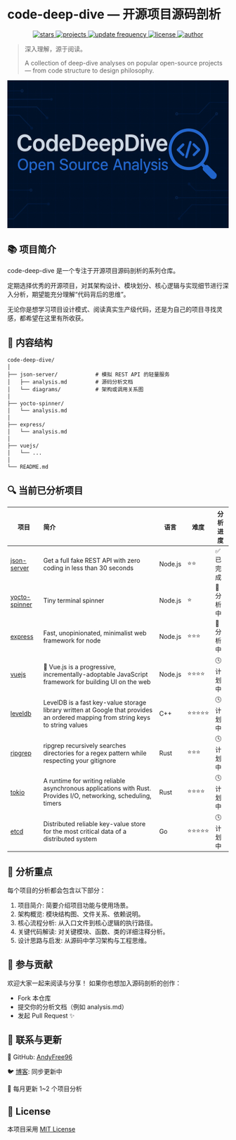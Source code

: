 # code-deep-dive — 开源项目源码剖析

<p align="center"> 
<a href="https://github.com/AndyFree96/code-deep-dive /stargazers"> 
<img src="https://img.shields.io/github/stars/AndyFree96/code-deep-dive ?style=flat-square&color=yellow" alt="stars"> </a> 
<a href="#"> <img src="https://img.shields.io/badge/projects-4-blueviolet?style=flat-square" alt="projects"> </a> 
<a href="#"> <img src="https://img.shields.io/badge/update-weekly-success?style=flat-square" alt="update frequency"> </a> 
<a href="LICENSE"> 
<img src="https://img.shields.io/badge/license-MIT-green?style=flat-square" alt="license"> </a>
 <a href="#"> <img src="https://img.shields.io/badge/author-Anthony%20Free-orange?style=flat-square" alt="author"> </a> 
</p>

> 深入理解，源于阅读。
>
> A collection of deep-dive analyses on popular open-source projects — from code structure to design philosophy.

![](./images/banner.png)

## 📚 项目简介

code-deep-dive 是一个专注于开源项目源码剖析的系列仓库。

定期选择优秀的开源项目，对其架构设计、模块划分、核心逻辑与实现细节进行深入分析，期望能充分理解“代码背后的思维”。

无论你是想学习项目设计模式、阅读真实生产级代码，还是为自己的项目寻找灵感，都希望在这里有所收获。

## 🧩 内容结构

```
code-deep-dive/
│
├── json-server/            # 模拟 REST API 的轻量服务
│   ├── analysis.md         # 源码分析文档
│   └── diagrams/           # 架构或调用关系图
│
├── yocto-spinner/
│   └── analysis.md
│
├── express/
│   └── analysis.md
│
├── vuejs/
│   └── ...
│
└── README.md
```

## 🔍 当前已分析项目

| 项目                                                           | 简介                                                                                                                             | 语言    | 难度       | 分析进度  |
| -------------------------------------------------------------- | :------------------------------------------------------------------------------------------------------------------------------- | ------- | ---------- | --------- |
| [json-server](https://github.com/typicode/json-server)         | Get a full fake REST API with zero coding in less than 30 seconds                                                                | Node.js | ⭐⭐       | ✅ 已完成 |
| [yocto-spinner](https://github.com/sindresorhus/yocto-spinner) | Tiny terminal spinner                                                                                                            | Node.js | ⭐         | 🚧 分析中 |
| [express](https://github.com/expressjs/express)                | Fast, unopinionated, minimalist web framework for node                                                                           | Node.js | ⭐⭐⭐     | 🚧 分析中 |
| [vuejs](https://github.com/vuejs/core)                         | 🖖 Vue.js is a progressive, incrementally-adoptable JavaScript framework for building UI on the web                              | Node.js | ⭐⭐⭐⭐   | 🕓 计划中 |
| [leveldb](https://github.com/google/leveldb)                   | LevelDB is a fast key-value storage library written at Google that provides an ordered mapping from string keys to string values | C++     | ⭐⭐⭐⭐⭐ | 🕓 计划中 |
| [ripgrep](https://github.com/BurntSushi/ripgrep)               | ripgrep recursively searches directories for a regex pattern while respecting your gitignore                                     | Rust    | ⭐⭐⭐     | 🕓 计划中 |
| [tokio](https://github.com/tokio-rs/tokio)                     | A runtime for writing reliable asynchronous applications with Rust. Provides I/O, networking, scheduling, timers                 | Rust    | ⭐⭐⭐⭐   | 🕓 计划中 |
| [etcd]()                                                       | Distributed reliable key-value store for the most critical data of a distributed system                                          | Go      | ⭐⭐⭐⭐⭐ | 🕓 计划中 |

## 🧭 分析重点

每个项目的分析都会包含以下部分：

1. 项目简介: 简要介绍项目功能与使用场景。
2. 架构概览: 模块结构图、文件关系、依赖说明。
3. 核心流程分析: 从入口文件到核心逻辑的执行路径。
4. 关键代码解读: 对关键模块、函数、类的详细注释分析。
5. 设计思路与启发: 从源码中学习架构与工程思维。

## 🤝 参与贡献

欢迎大家一起来阅读与分享！
如果你也想加入源码剖析的创作：

- Fork 本仓库
- 提交你的分析文档（例如 analysis.md）
- 发起 Pull Request ✨

## 📢 联系与更新

🐙 GitHub: [AndyFree96](https://github.com/AndyFree96)

🐦 [博客](https://andyfree96.github.io/): 同步更新中

📅 每月更新 1~2 个项目分析

## 🧩 License

本项目采用 [MIT License](./LICENSE)
